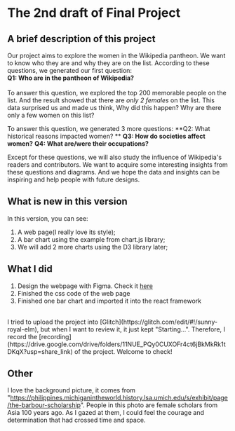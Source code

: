 # The 2nd draft of Final Project


## A brief description of this project
Our project aims to explore the women in the Wikipedia pantheon. We want to know who they are and why they are on the list. According to these questions, we generated our first question:<br/>
**Q1: Who are in the pantheon of Wikipedia?** <br/>
<br/>
To answer this question, we explored the top 200 memorable people on the list. And the result showed that there are *only 2 females* on the list. This data surprised us and made us think, Why did this happen? Why are there only a few women on this list? 

To answer this question, we generated 3 more questions: 
**Q2: What historical reasons impacted women? **
**Q3: How do societies affect women?**
**Q4: What are/were their occupations?**

Except for these questions, we will also study the influence of Wikipedia's readers and contributors. We want to acquire some interesting insights from these questions and diagrams. And we hope the data and insights can be inspiring and help people with future designs.

## What is new in this version
In this version, you can see:<br/>
1. A web page(I really love its style);<br/>
2. A bar chart using the example from chart.js library;<br/>
3. We will add 2 more charts using the D3 library later;<br/>

## What I did
1. Design the webpage with Figma. Check it [here](https://www.figma.com/file/vx8p2yPTd8wEGsC64z125G/INST-630%3A-Pantheon?node-id=0%3A1&t=f8syhoggwYfLJdj1-1)
2. Finished the css code of the web page
3. Finished one bar chart and imported it into the react framework
<br/>
I tried to upload the project into [Glitch](https://glitch.com/edit/#!/sunny-royal-elm), but when I want to review it, it just kept "Starting…". Therefore, I record the [recording](https://drive.google.com/drive/folders/11NUE_PQy0CUXOFr4ct6jBkMkRk1tDKqX?usp=share_link) of the project. Welcome to check!

## Other
I love the background picture, it comes from "https://philippines.michiganintheworld.history.lsa.umich.edu/s/exhibit/page/the-barbour-scholarship". People  in this photo are female scholars from Asia 100 years ago. As I gazed at them, I could feel the courage and determination that had crossed time and space.

